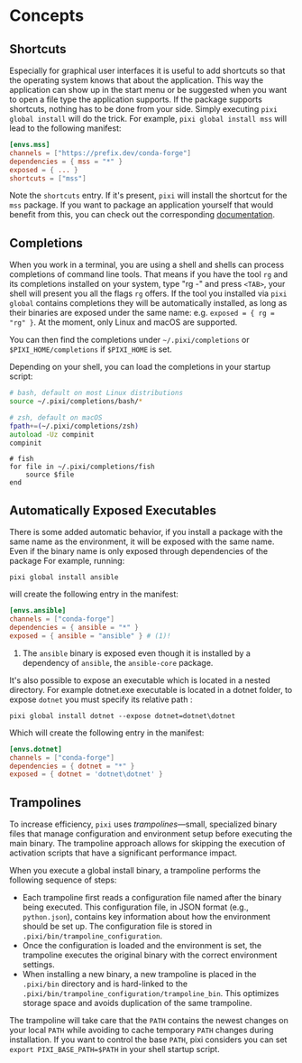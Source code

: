 # Concepts

## Shortcuts

Especially for graphical user interfaces it is useful to add shortcuts so that the operating system knows that about the application.
This way the application can show up in the start menu or be suggested when you want to open a file type the application supports.
If the package supports shortcuts, nothing has to be done from your side.
Simply executing `pixi global install` will do the trick.
For example, `pixi global install mss` will lead to the following manifest:

```toml
[envs.mss]
channels = ["https://prefix.dev/conda-forge"]
dependencies = { mss = "*" }
exposed = { ... }
shortcuts = ["mss"]
```

Note the `shortcuts` entry.
If it's present, `pixi` will install the shortcut for the `mss` package.
If you want to package an application yourself that would benefit from this, you can check out the corresponding [documentation](https://conda.github.io/menuinst/).


## Completions

When you work in a terminal, you are using a shell and shells can process completions of command line tools.
That means if you have the tool `rg` and its completions installed on your system, type "rg -" and press `<TAB>`,
your shell will present you all the flags `rg` offers.
If the tool you installed via `pixi global` contains completions they will be automatically installed, as long as their binaries are exposed under the same name: e.g. `exposed = { rg = "rg" }`.
At the moment, only Linux and macOS are supported.

You can then find the completions under `~/.pixi/completions` or `$PIXI_HOME/completions` if `$PIXI_HOME` is set.

Depending on your shell, you can load the completions in your startup script:

```bash title="~/.bashrc"
# bash, default on most Linux distributions
source ~/.pixi/completions/bash/*
```

```zsh title="~/.zshrc"
# zsh, default on macOS
fpath+=(~/.pixi/completions/zsh)
autoload -Uz compinit
compinit
```

```fish title="~/.config/fish/config.fish"
# fish
for file in ~/.pixi/completions/fish
    source $file
end
```


## Automatically Exposed Executables

There is some added automatic behavior, if you install a package with the same name as the environment, it will be exposed with the same name.
Even if the binary name is only exposed through dependencies of the package
For example, running:
```
pixi global install ansible
```
will create the following entry in the manifest:
```toml
[envs.ansible]
channels = ["conda-forge"]
dependencies = { ansible = "*" }
exposed = { ansible = "ansible" } # (1)!
```

1. The `ansible` binary is exposed even though it is installed by a dependency of `ansible`, the `ansible-core` package.

It's also possible to expose an executable which is located in a nested directory.
For example dotnet.exe executable is located in a dotnet folder,
to expose `dotnet` you must specify its relative path :

```
pixi global install dotnet --expose dotnet=dotnet\dotnet
```

Which will create the following entry in the manifest:
```toml
[envs.dotnet]
channels = ["conda-forge"]
dependencies = { dotnet = "*" }
exposed = { dotnet = 'dotnet\dotnet' }
```

## Trampolines

To increase efficiency, `pixi` uses *trampolines*—small, specialized binary files that manage configuration and environment setup before executing the main binary. The trampoline approach allows for skipping the execution of activation scripts that have a significant performance impact.

When you execute a global install binary, a trampoline performs the following sequence of steps:

* Each trampoline first reads a configuration file named after the binary being executed. This configuration file, in JSON format (e.g., `python.json`), contains key information about how the environment should be set up. The configuration file is stored in `.pixi/bin/trampoline_configuration`.
* Once the configuration is loaded and the environment is set, the trampoline executes the original binary with the correct environment settings.
* When installing a new binary, a new trampoline is placed in the `.pixi/bin` directory and is hard-linked to the `.pixi/bin/trampoline_configuration/trampoline_bin`. This optimizes storage space and avoids duplication of the same trampoline.

The trampoline will take care that the `PATH` contains the newest changes on your local `PATH` while avoiding to cache temporary `PATH` changes during installation.
If you want to control the base `PATH`, pixi considers you can set `export PIXI_BASE_PATH=$PATH` in your shell startup script.
